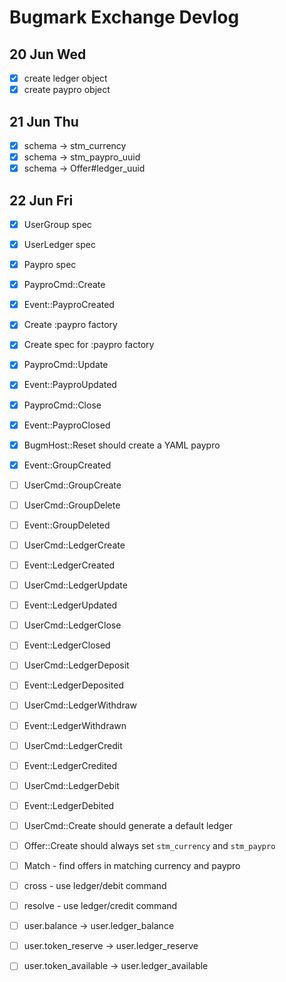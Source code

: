 # Bugmark Exchange Devlog

## 20 Jun Wed

- [x] create ledger object
- [x] create paypro object

## 21 Jun Thu

- [x] schema -> stm_currency
- [x] schema -> stm_paypro_uuid
- [x] schema -> Offer#ledger_uuid

## 22 Jun Fri

- [x] UserGroup spec
- [x] UserLedger spec
- [x] Paypro spec
- [x] PayproCmd::Create  
- [x] Event::PayproCreated 
- [x] Create :paypro factory
- [x] Create spec for :paypro factory
- [x] PayproCmd::Update 
- [x] Event::PayproUpdated
- [x] PayproCmd::Close  
- [x] Event::PayproClosed
- [x] BugmHost::Reset should create a YAML paypro
- [x] Event::GroupCreated

- [ ] UserCmd::GroupCreate 

- [ ] UserCmd::GroupDelete
- [ ] Event::GroupDeleted

- [ ] UserCmd::LedgerCreate 
- [ ] Event::LedgerCreated

- [ ] UserCmd::LedgerUpdate   
- [ ] Event::LedgerUpdated

- [ ] UserCmd::LedgerClose    
- [ ] Event::LedgerClosed

- [ ] UserCmd::LedgerDeposit  
- [ ] Event::LedgerDeposited

- [ ] UserCmd::LedgerWithdraw 
- [ ] Event::LedgerWithdrawn

- [ ] UserCmd::LedgerCredit   
- [ ] Event::LedgerCredited

- [ ] UserCmd::LedgerDebit    
- [ ] Event::LedgerDebited

- [ ] UserCmd::Create should generate a default ledger

- [ ] Offer::Create should always set  `stm_currency` and `stm_paypro`
- [ ] Match - find offers in matching currency and paypro
- [ ] cross   - use ledger/debit command
- [ ] resolve - use ledger/credit command

- [ ] user.balance         -> user.ledger_balance
- [ ] user.token_reserve   -> user.ledger_reserve
- [ ] user.token_available -> user.ledger_available

